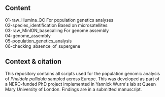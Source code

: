 ## Content

01-raw_Illumina_QC For population genetics analyses  
02-species_identification Based on microsatellites  
03-raw_MinION_basecalling For genome assembly  
04-genome_assembly  
05-population_genetics_analysis  
06-checking_absence_of_supergene  

## Context & citation

This repository contains all scripts used for the population genomic analysis of *Pheidole pallidula* sampled across Europe. This was developed as part of a NERC-funded PhD project implemented in Yannick Wurm's lab at Queen Mary University of London. Findings are in a submitted manuscript.


